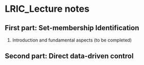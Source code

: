 # LRIC_Lecture notes

## First part: Set-membership Identification
1. Introduction and fundamental aspects (to be completed)
## Second part: Direct data-driven control 